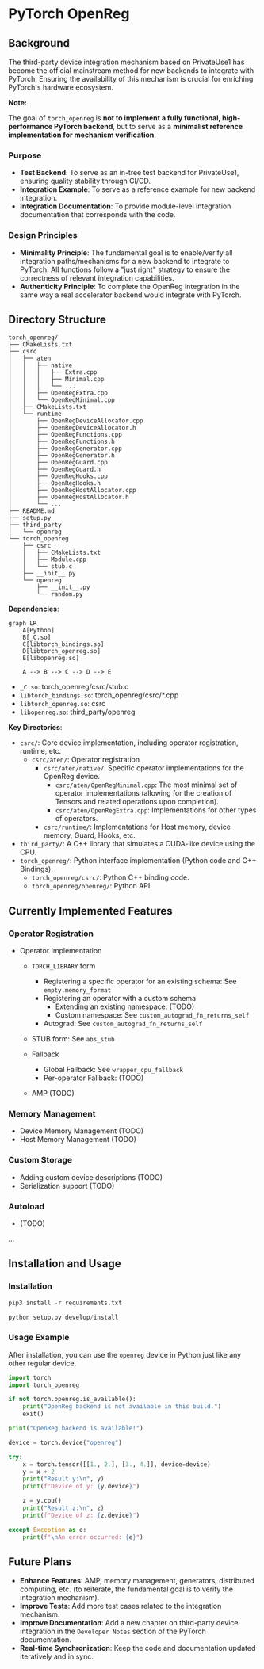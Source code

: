 # PyTorch OpenReg

## Background

The third-party device integration mechanism based on PrivateUse1 has become the official mainstream method for new backends to integrate with PyTorch. Ensuring the availability of this mechanism is crucial for enriching PyTorch's hardware ecosystem.

**Note:**

The goal of `torch_openreg` is **not to implement a fully functional, high-performance PyTorch backend**, but to serve as a **minimalist reference implementation for mechanism verification**.

### Purpose

- **Test Backend**: To serve as an in-tree test backend for PrivateUse1, ensuring quality stability through CI/CD.
- **Integration Example**: To serve as a reference example for new backend integration.
- **Integration Documentation**: To provide module-level integration documentation that corresponds with the code.

### Design Principles

- **Minimality Principle**: The fundamental goal is to enable/verify all integration paths/mechanisms for a new backend to integrate to PyTorch. All functions follow a "just right" strategy to ensure the correctness of relevant integration capabilities.
- **Authenticity Principle**: To complete the OpenReg integration in the same way a real accelerator backend would integrate with PyTorch.

## Directory Structure

```shell
torch_openreg/
├── CMakeLists.txt
├── csrc
│   ├── aten
│   │   ├── native
│   │   │   ├── Extra.cpp
│   │   │   ├── Minimal.cpp
│   │   │   └── ...
│   │   ├── OpenRegExtra.cpp
│   │   └── OpenRegMinimal.cpp
│   ├── CMakeLists.txt
│   └── runtime
│       ├── OpenRegDeviceAllocator.cpp
│       ├── OpenRegDeviceAllocator.h
│       ├── OpenRegFunctions.cpp
│       ├── OpenRegFunctions.h
│       ├── OpenRegGenerator.cpp
│       ├── OpenRegGenerator.h
│       ├── OpenRegGuard.cpp
│       ├── OpenRegGuard.h
│       ├── OpenRegHooks.cpp
│       ├── OpenRegHooks.h
│       ├── OpenRegHostAllocator.cpp
│       ├── OpenRegHostAllocator.h
│       └── ...
├── README.md
├── setup.py
├── third_party
│   └── openreg
└── torch_openreg
    ├── csrc
    │   ├── CMakeLists.txt
    │   ├── Module.cpp
    │   └── stub.c
    ├── __init__.py
    └── openreg
        ├── __init__.py
        └── random.py
```

**Dependencies**:

```mermaid
graph LR
    A[Python]
    B[_C.so]
    C[libtorch_bindings.so]
    D[libtorch_openreg.so]
    E[libopenreg.so]

    A --> B --> C --> D --> E
```

- `_C.so`: torch\_openreg/csrc/stub.c
- `libtorch_bindings.so`: torch\_openreg/csrc/\*.cpp
- `libtorch_openreg.so`: csrc
- `libopenreg.so`: third\_party/openreg

**Key Directories**:

- `csrc/`: Core device implementation, including operator registration, runtime, etc.
  - `csrc/aten/`: Operator registration
    - `csrc/aten/native/`: Specific operator implementations for the OpenReg device.
      - `csrc/aten/OpenRegMinimal.cpp`: The most minimal set of operator implementations (allowing for the creation of Tensors and related operations upon completion).
      - `csrc/aten/OpenRegExtra.cpp`: Implementations for other types of operators.
    - `csrc/runtime/`: Implementations for Host memory, device memory, Guard, Hooks, etc.
- `third_party/`: A C++ library that simulates a CUDA-like device using the CPU.
- `torch_openreg/`: Python interface implementation (Python code and C++ Bindings).
  - `torch_openreg/csrc/`: Python C++ binding code.
  - `torch_openreg/openreg/`: Python API.

## Currently Implemented Features

### Operator Registration

- Operator Implementation

  - `TORCH_LIBRARY` form
    - Registering a specific operator for an existing schema: See `empty.memory_format`
    - Registering an operator with a custom schema
      - Extending an existing namespace: (TODO)
      - Custom namespace: See `custom_autograd_fn_returns_self`
    - Autograd: See `custom_autograd_fn_returns_self`
  - STUB form: See `abs_stub`

  - Fallback
    - Global Fallback: See `wrapper_cpu_fallback`
    - Per-operator Fallback: (TODO)

  - AMP (TODO)

### Memory Management

- Device Memory Management (TODO)
- Host Memory Management (TODO)

### Custom Storage

- Adding custom device descriptions (TODO)
- Serialization support (TODO)

### Autoload

- (TODO)

...

## Installation and Usage

### Installation

```python
pip3 install -r requirements.txt

python setup.py develop/install
```

### Usage Example

After installation, you can use the `openreg` device in Python just like any other regular device.

```python
import torch
import torch_openreg

if not torch.openreg.is_available():
    print("OpenReg backend is not available in this build.")
    exit()

print("OpenReg backend is available!")

device = torch.device("openreg")

try:
    x = torch.tensor([[1., 2.], [3., 4.]], device=device)
    y = x + 2
    print("Result y:\n", y)
    print(f"Device of y: {y.device}")

    z = y.cpu()
    print("Result z:\n", z)
    print(f"Device of z: {z.device}")

except Exception as e:
    print(f"\nAn error occurred: {e}")
```

## Future Plans

- **Enhance Features**: AMP, memory management, generators, distributed computing, etc. (to reiterate, the fundamental goal is to verify the integration mechanism).
- **Improve Tests**: Add more test cases related to the integration mechanism.
- **Improve Documentation**: Add a new chapter on third-party device integration in the `Developer Notes` section of the PyTorch documentation.
- **Real-time Synchronization**: Keep the code and documentation updated iteratively and in sync.
